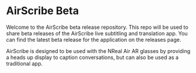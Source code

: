 # AirScribe Beta
Welcome to the AirScribe beta release repository. This repo will be used to share beta releases of the AirScribe live subtitling and translation app. You can find the latest beta release for the application on the releases page.

AirScribe is designed to be used with the NReal Air AR glasses by providing a heads up display to caption conversations, but can also be used as a traditional app.
